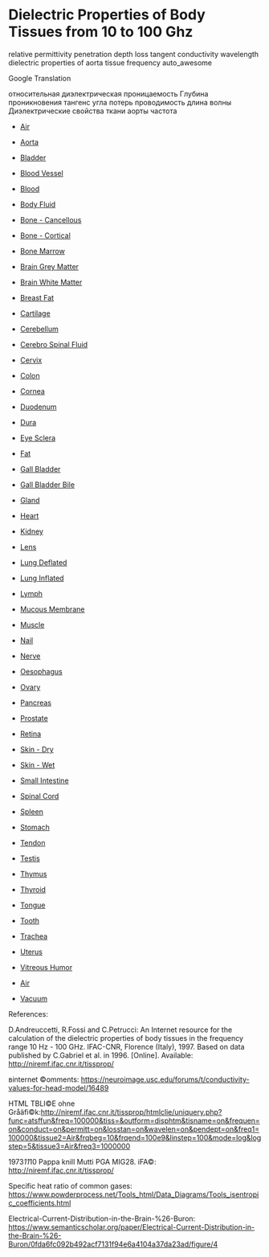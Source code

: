 # Dielectric Properties of Body Tissues from 10 to 100 Ghz

relative permittivity
 penetration depth
 loss tangent
 conductivity
 wavelength
dielectric properties of aorta tissue
frequency
auto_awesome

Google Translation

относительная диэлектрическая проницаемость
  Глубина проникновения
  тангенс угла потерь
  проводимость
  длина волны
Диэлектрические свойства ткани аорты
частота

- [Air](https://barionleg.github.io/dielectric-properties-of-body-tissues/graphs/air.html)
- [Aorta](https://barionleg.github.io/dielectric-properties-of-body-tissues/graphs/aorta.html)
- [Bladder](https://barionleg.github.io/dielectric-properties-of-body-tissues/graphs/bladder.html)
- [Blood Vessel](https://barionleg.github.io/dielectric-properties-of-body-tissues/graphs/blood-vessel.html)
- [Blood](https://barionleg.github.io/dielectric-properties-of-body-tissues/graphs/blood.html)
- [Body Fluid](https://barionleg.github.io/dielectric-properties-of-body-tissues/graphs/body-fluid.html)
- [Bone - Cancellous](https://barionleg.github.io/dielectric-properties-of-body-tissues/graphs/bone-cancellous.html)
- [Bone - Cortical](https://barionleg.github.io/dielectric-properties-of-body-tissues/graphs/bone-cortical.html)
- [Bone Marrow](https://barionleg.github.io/dielectric-properties-of-body-tissues/graphs/bone-marrow.html)
- [Brain Grey Matter](https://barionleg.github.io/dielectric-properties-of-body-tissues/graphs/brain-grey-matter.html)
- [Brain White Matter](https://barionleg.github.io/dielectric-properties-of-body-tissues/graphs/brain-white-matter.html)
- [Breast Fat](https://barionleg.github.io/dielectric-properties-of-body-tissues/graphs/breast-fat.html)
- [Cartilage](https://barionleg.github.io/dielectric-properties-of-body-tissues/graphs/cartilage.html)
- [Cerebellum](https://barionleg.github.io/dielectric-properties-of-body-tissues/graphs/cerebellum.html)
- [Cerebro Spinal Fluid](https://barionleg.github.io/dielectric-properties-of-body-tissues/graphs/cerebro-spinal-fluid.html)
- [Cervix](https://barionleg.github.io/dielectric-properties-of-body-tissues/graphs/cervix.html)
- [Colon](https://barionleg.github.io/dielectric-properties-of-body-tissues/graphs/colon.html)
- [Cornea](https://barionleg.github.io/dielectric-properties-of-body-tissues/graphs/cornea.html)
- [Duodenum](https://barionleg.github.io/dielectric-properties-of-body-tissues/graphs/duodenum.html)
- [Dura](https://barionleg.github.io/dielectric-properties-of-body-tissues/graphs/dura.html)
- [Eye Sclera](https://barionleg.github.io/dielectric-properties-of-body-tissues/graphs/eye-sclera.html)
- [Fat](https://barionleg.github.io/dielectric-properties-of-body-tissues/graphs/fat.html)
- [Gall Bladder](https://barionleg.github.io/dielectric-properties-of-body-tissues/graphs/gall-bladder.html)
- [Gall Bladder Bile](https://barionleg.github.io/dielectric-properties-of-body-tissues/graphs/gall-bladder-bile.html)
- [Gland](https://barionleg.github.io/dielectric-properties-of-body-tissues/graphs/gland.html)
- [Heart](https://barionleg.github.io/dielectric-properties-of-body-tissues/graphs/heart.html)
- [Kidney](https://barionleg.github.io/dielectric-properties-of-body-tissues/graphs/kidney.html)
- [Lens](https://barionleg.github.io/dielectric-properties-of-body-tissues/graphs/lens.html)
- [Lung Deflated](https://barionleg.github.io/dielectric-properties-of-body-tissues/graphs/lung-deflated.html)
- [Lung Inflated](https://barionleg.github.io/dielectric-properties-of-body-tissues/graphs/lung-inflated.html)
- [Lymph](https://barionleg.github.io/dielectric-properties-of-body-tissues/graphs/lymph.html)
- [Mucous Membrane](https://barionleg.github.io/dielectric-properties-of-body-tissues/graphs/mucous-membrane.html)
- [Muscle](https://barionleg.github.io/dielectric-properties-of-body-tissues/graphs/muscle.html)
- [Nail](https://barionleg.github.io/dielectric-properties-of-body-tissues/graphs/nail.html)
- [Nerve](https://barionleg.github.io/dielectric-properties-of-body-tissues/graphs/nerve.html)
- [Oesophagus](https://barionleg.github.io/dielectric-properties-of-body-tissues/graphs/oesophagus.html)
- [Ovary](https://barionleg.github.io/dielectric-properties-of-body-tissues/graphs/ovary.html)
- [Pancreas](https://barionleg.github.io/dielectric-properties-of-body-tissues/graphs/pancreas.html)
- [Prostate](https://barionleg.github.io/dielectric-properties-of-body-tissues/graphs/prostate.html)
- [Retina](https://barionleg.github.io/dielectric-properties-of-body-tissues/graphs/retina.html)
- [Skin - Dry](https://barionleg.github.io/dielectric-properties-of-body-tissues/graphs/skin-dry.html)
- [Skin - Wet](https://barionleg.github.io/dielectric-properties-of-body-tissues/graphs/skin-wet.html)
- [Small Intestine](https://barionleg.github.io/dielectric-properties-of-body-tissues/graphs/small-intestine.html)
- [Spinal Cord](https://barionleg.github.io/dielectric-properties-of-body-tissues/graphs/spinal-cord.html)
- [Spleen](https://barionleg.github.io/dielectric-properties-of-body-tissues/graphs/spleen.html)
- [Stomach](https://barionleg.github.io/dielectric-properties-of-body-tissues/graphs/stomach.html)
- [Tendon](https://barionleg.github.io/dielectric-properties-of-body-tissues/graphs/tendon.html)
- [Testis](https://barionleg.github.io/dielectric-properties-of-body-tissues/graphs/testis.html)
- [Thymus](https://barionleg.github.io/dielectric-properties-of-body-tissues/graphs/thymus.html)
- [Thyroid](https://barionleg.github.io/dielectric-properties-of-body-tissues/graphs/thyroid.html)
- [Tongue](https://barionleg.github.io/dielectric-properties-of-body-tissues/graphs/tongue.html)
- [Tooth](https://barionleg.github.io/dielectric-properties-of-body-tissues/graphs/tooth.html)
- [Trachea](https://barionleg.github.io/dielectric-properties-of-body-tissues/graphs/trachea.html)
- [Uterus](https://barionleg.github.io/dielectric-properties-of-body-tissues/graphs/uterus.html)
- [Vitreous Humor](https://barionleg.github.io/dielectric-properties-of-body-tissues/graphs/vitreous-humor.html)


- [Air](https://barionleg.github.io/dielectric-properties-of-body-tissues/graphs/air.html)
- [Vacuum](https://barionleg.github.io/dielectric-properties-of-body-tissues/graphs/vacuum.html)


References:


D.Andreuccetti, R.Fossi and C.Petrucci: An Internet resource for the calculation of the dielectric properties of body tissues in the frequency range 10 Hz - 100 GHz. IFAC-CNR, Florence (Italy), 1997. Based on data published by C.Gabriel et al. in 1996. [Online]. Available: http://niremf.ifac.cnr.it/tissprop/

вinternet ©omments: https://neuroimage.usc.edu/forums/t/conductivity-values-for-head-model/16489

HTML TBLI©E ohne Gråäfi©k:http://niremf.ifac.cnr.it/tissprop/htmlclie/uniquery.php?func=atsffun&freq=100000&tiss=&outform=disphtm&tisname=on&frequen=on&conduct=on&permitt=on&losstan=on&wavelen=on&pendept=on&freq1=100000&tissue2=Air&frqbeg=10&frqend=100e9&linstep=100&mode=log&logstep=5&tissue3=Air&freq3=1000000

1973*11*10 Pappa knill Mutti PGA MIG28. iFA©: http://niremf.ifac.cnr.it/tissprop/

Specific heat ratio of common gases: https://www.powderprocess.net/Tools_html/Data_Diagrams/Tools_isentropic_coefficients.html

Electrical-Current-Distribution-in-the-Brain-%26-Buron:  https://www.semanticscholar.org/paper/Electrical-Current-Distribution-in-the-Brain-%26-Buron/0fda6fc092b492acf7131f94e6a4104a37da23ad/figure/4
